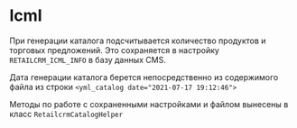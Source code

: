 # Icml

При генерации каталога подсчитывается количество продуктов и торговых предложений. Это сохраняется в
настройку `RETAILCRM_ICML_INFO` в базу данных CMS.

Дата генерации каталога берется непосредственно из содержимого файла из
строки `<yml_catalog date="2021-07-17 19:12:46">`

Методы по работе с сохраненными настройками и файлом вынесены в класс `RetailcrmCatalogHelper`